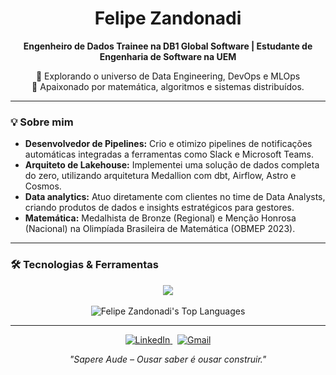 <div align="center">
  <h1>Felipe Zandonadi</h1>
  <p>
    <strong>Engenheiro de Dados Trainee na DB1 Global Software | Estudante de Engenharia de Software na UEM</strong>
  </p>
  <p>
    🚀 Explorando o universo de Data Engineering, DevOps e MLOps<br/>
    🧠 Apaixonado por matemática, algoritmos e sistemas distribuídos.
  </p>
</div>

---

### 💡 Sobre mim

-   **Desenvolvedor de Pipelines:** Crio e otimizo pipelines de notificações automáticas integradas a ferramentas como Slack e Microsoft Teams.
-   **Arquiteto de Lakehouse:** Implementei uma solução de dados completa do zero, utilizando arquitetura Medallion com dbt, Airflow, Astro e Cosmos.
-   **Data analytics:** Atuo diretamente com clientes no time de Data Analysts, criando produtos de dados e insights estratégicos para gestores.
-   **Matemática:** Medalhista de Bronze (Regional) e Menção Honrosa (Nacional) na Olimpíada Brasileira de Matemática (OBMEP 2023).

---

### 🛠️ Tecnologias & Ferramentas

<div align="center">
  <a href="https://skillicons.dev">
    <img src="https://skillicons.dev/icons?i=python,postgres,bash,airflow,dbt,spark,docker,linux,git,aws&perline=5" />
  </a>
</div>

<br>

<div align="center">
  <img src="https://github-readme-stats.vercel.app/api/top-langs/?username=FelipeZandonadi&layout=compact&theme=radical&hide_border=true&langs_count=6" alt="Felipe Zandonadi's Top Languages" />
</div>

---

<p align="center">
  <a href="https://www.linkedin.com/in/felipe-zandonadi-dos-santos-3490162b4" target="_blank">
    <img src="https://img.shields.io/badge/LinkedIn-0A66C2?style=for-the-badge&logo=linkedin&logoColor=white" alt="LinkedIn"/>
  </a>
  &nbsp;
  <a href="mailto:zhifelipe@gmail.com">
    <img src="https://img.shields.io/badge/Gmail-D14836?style=for-the-badge&logo=gmail&logoColor=white" alt="Gmail"/>
  </a>
</p>


<p align="center">
  <i>"Sapere Aude – Ousar saber é ousar construir."</i>
</p>

